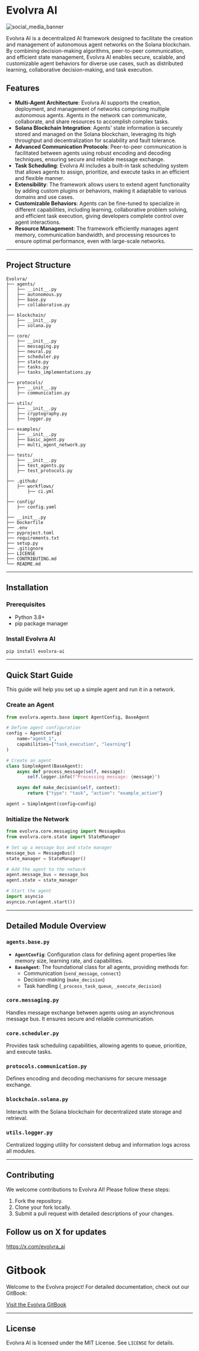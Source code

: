 # Evolvra AI

![social_media_banner](https://github.com/user-attachments/assets/ba8050a2-4dc1-49e2-a127-62df89a7c5f5)

Evolvra AI is a decentralized AI framework designed to facilitate the creation and management of autonomous agent networks on the Solana blockchain. By combining decision-making algorithms, peer-to-peer communication, and efficient state management, Evolvra AI enables secure, scalable, and customizable agent behaviors for diverse use cases, such as distributed learning, collaborative decision-making, and task execution.

## Features

- **Multi-Agent Architecture**: Evolvra AI supports the creation, deployment, and management of networks comprising multiple autonomous agents. Agents in the network can communicate, collaborate, and share resources to accomplish complex tasks.
- **Solana Blockchain Integration**: Agents' state information is securely stored and managed on the Solana blockchain, leveraging its high throughput and decentralization for scalability and fault tolerance.
- **Advanced Communication Protocols**: Peer-to-peer communication is facilitated between agents using robust encoding and decoding techniques, ensuring secure and reliable message exchange.
- **Task Scheduling**: Evolvra AI includes a built-in task scheduling system that allows agents to assign, prioritize, and execute tasks in an efficient and flexible manner.
- **Extensibility**: The framework allows users to extend agent functionality by adding custom plugins or behaviors, making it adaptable to various domains and use cases.
- **Customizable Behaviors**: Agents can be fine-tuned to specialize in different capabilities, including learning, collaborative problem solving, and efficient task execution, giving developers complete control over agent interactions.
- **Resource Management**: The framework efficiently manages agent memory, communication bandwidth, and processing resources to ensure optimal performance, even with large-scale networks.

---

## Project Structure

```
Evolvra/
├── agents/
│   ├── __init__.py
│   ├── autonomous.py
│   ├── base.py
│   ├── collaborative.py
│
├── blockchain/
│   ├── __init__.py
│   ├── solana.py
│
├── core/
│   ├── __init__.py
│   ├── messaging.py
│   ├── neural.py
│   ├── scheduler.py
│   ├── state.py
│   ├── tasks.py
│   ├── tasks_implementations.py
│
├── protocols/
│   ├── __init__.py
│   ├── communication.py
│
├── utils/
│   ├── __init__.py
│   ├── cryptography.py
│   ├── logger.py
│
├── examples/
│   ├── __init__.py
│   ├── basic_agent.py
│   ├── multi_agent_network.py
│
├── tests/
│   ├── __init__.py
│   ├── test_agents.py
│   ├── test_protocols.py
│
├── .github/
│   ├── workflows/
│       ├── ci.yml
│
├── config/
│   ├── config.yaml
│
├── __init__.py
├── Dockerfile
├── .env
├── pyproject.toml
├── requirements.txt
├── setup.py
├── .gitignore
├── LICENSE
├── CONTRIBUTING.md
└── README.md
```

---

## Installation

### Prerequisites
- Python 3.8+
- pip package manager

### Install Evolvra AI
```bash
pip install evolvra-ai
```

---

## Quick Start Guide

This guide will help you set up a simple agent and run it in a network.

### Create an Agent
```python
from evolvra.agents.base import AgentConfig, BaseAgent

# Define agent configuration
config = AgentConfig(
    name="agent_1",
    capabilities=["task_execution", "learning"]
)

# Create an agent
class SimpleAgent(BaseAgent):
    async def process_message(self, message):
        self.logger.info(f"Processing message: {message}")

    async def make_decision(self, context):
        return {"type": "task", "action": "example_action"}

agent = SimpleAgent(config=config)
```

### Initialize the Network
```python
from evolvra.core.messaging import MessageBus
from evolvra.core.state import StateManager

# Set up a message bus and state manager
message_bus = MessageBus()
state_manager = StateManager()

# Add the agent to the network
agent.message_bus = message_bus
agent.state = state_manager

# Start the agent
import asyncio
asyncio.run(agent.start())
```

---

## Detailed Module Overview

### `agents.base.py`
- **`AgentConfig`**: Configuration class for defining agent properties like memory size, learning rate, and capabilities.
- **`BaseAgent`**: The foundational class for all agents, providing methods for:
  - Communication (`send_message`, `connect`)
  - Decision-making (`make_decision`)
  - Task handling (`_process_task_queue`, `_execute_decision`)

### `core.messaging.py`
Handles message exchange between agents using an asynchronous message bus. It ensures secure and reliable communication.

### `core.scheduler.py`
Provides task scheduling capabilities, allowing agents to queue, prioritize, and execute tasks.

### `protocols.communication.py`
Defines encoding and decoding mechanisms for secure message exchange.

### `blockchain.solana.py`
Interacts with the Solana blockchain for decentralized state storage and retrieval.

### `utils.logger.py`
Centralized logging utility for consistent debug and information logs across all modules.

---

## Contributing

We welcome contributions to Evolvra AI! Please follow these steps:
1. Fork the repository.
2. Clone your fork locally.
3. Submit a pull request with detailed descriptions of your changes.

## Follow us on X for updates

https://x.com/evolvra_ai

# Gitbook

Welcome to the Evolvra project! For detailed documentation, check out our GitBook:

[Visit the Evolvra GitBook](https://evolvra-ai.gitbook.io/evolvra)


---

## License

Evolvra AI is licensed under the MIT License. See `LICENSE` for details.
